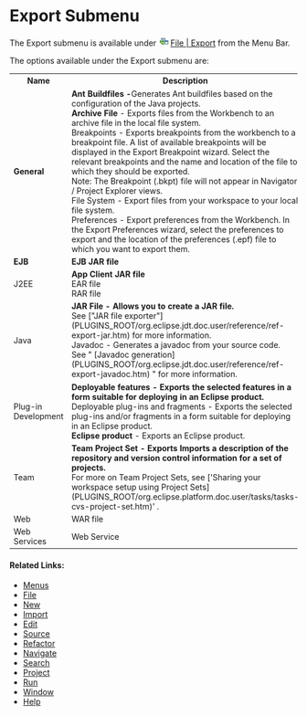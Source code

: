 # Export Submenu

<!--context:export-->

The Export submenu is available under ![command_link.png](images/command_link.png "command_link.png") [File | Export](javascript:executeCommand&lpar;'org.eclipse.ui.file.export'&rpar;) from the Menu Bar.

The options available under the Export submenu are:

<table>
<tr><th>Name</th>

<th>Description</th></tr>

<tr><td><b>General</b></td>

<td><b>Ant Buildfiles -</b>Generates Ant buildfiles based on the configuration of the Java projects.
<br />
<b>Archive File</b> - Exports files from the Workbench to an archive file in the local file system.
<br />
Breakpoints - Exports breakpoints from the workbench to a breakpoint  file. A list of available breakpoints will be displayed in the Export Breakpoint wizard. Select the relevant breakpoints and the name and location of the file to which they should be exported.
<br />
Note: The Breakpoint (.bkpt) file will not appear in Navigator / Project Explorer views.
<br />
File System - Export files from your workspace to your local file system.
<br />
Preferences -  Export preferences from the Workbench. In the Export Preferences wizard, select the preferences to export and the location of the preferences (.epf) file to which you want to export them.</td></tr>

<tr><td><b>EJB</b></td>

<td><b>EJB JAR file</b></td></tr>

<tr><td>J2EE</td>

<td><b>App Client JAR file</b>
<br />
EAR file
<br />
RAR file</td></tr>

<tr><td>Java</td>

<td><b>JAR File - Allows you to create a JAR file.</b>
<br />
See ["JAR file exporter"](PLUGINS_ROOT/org.eclipse.jdt.doc.user/reference/ref-export-jar.htm) for more information.
<br />
Javadoc - Generates a javadoc from your source code.
<br />
See " [Javadoc generation](PLUGINS_ROOT/org.eclipse.jdt.doc.user/reference/ref-export-javadoc.htm) " for more information.</td></tr>

<tr><td>Plug-in Development</td>

<td><b>Deployable features - Exports the selected features in a form suitable for deploying in an Eclipse product.</b>
<br />
Deployable plug-ins and fragments - Exports the selected plug-ins and/or fragments in a form suitable for deploying in an Eclipse product.
<br />
<b>Eclipse product</b> - Exports an Eclipse product.</td></tr>

<tr><td>Team</td>

<td><b>Team Project Set - Exports Imports a description of the repository and version control information for a set of projects.</b>
<br />
For more on Team Project Sets, see ['Sharing your workspace setup using Project Sets](PLUGINS_ROOT/org.eclipse.platform.doc.user/tasks/tasks-cvs-project-set.htm)' .</td></tr>

<tr><td>Web</td>

<td>WAR file</td></tr>

<tr><td>Web Services</td>

<td>Web Service</td></tr>

</table>

<!--links-start-->

#### Related Links:

 * [Menus](../../../032-reference/016-menus/000-index.md)
 * [File](000-index.md)
 * [New](008-new.md)
 * [Import](016-import.md)
 * [Edit](../../../032-reference/016-menus/016-edit.md)
 * [Source](../../../032-reference/016-menus/024-source.md)
 * [Refactor](../../../032-reference/016-menus/032-refactor.md)
 * [Navigate](../../../032-reference/016-menus/040-navigate.md)
 * [Search](../../../032-reference/016-menus/048-search.md)
 * [Project](../../../032-reference/016-menus/056-project.md)
 * [Run](../../../032-reference/016-menus/064-run.md)
 * [Window](../../../032-reference/016-menus/080-window.md)
 * [Help](../../../032-reference/016-menus/088-help.md)
 
<!--links-end-->
